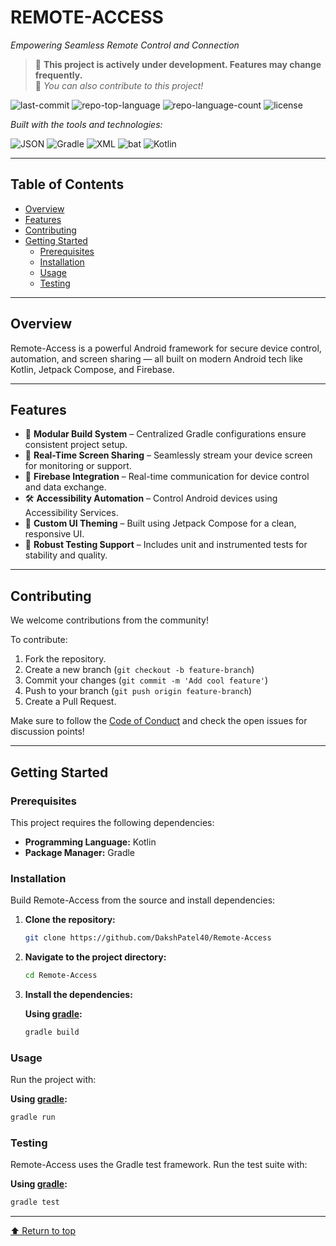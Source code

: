 # REMOTE-ACCESS

*Empowering Seamless Remote Control and Connection*

> 🚧 **This project is actively under development. Features may change frequently.**  
> 🤝 *You can also contribute to this project!*


![last-commit](https://img.shields.io/github/last-commit/DakshPatel40/Remote-Access?style=flat&logo=git&logoColor=white&color=0080ff)
![repo-top-language](https://img.shields.io/github/languages/top/DakshPatel40/Remote-Access?style=flat&color=0080ff)
![repo-language-count](https://img.shields.io/github/languages/count/DakshPatel40/Remote-Access?style=flat&color=0080ff)
![license](https://img.shields.io/github/license/DakshPatel40/Remote-Access?style=flat&color=0080ff)


*Built with the tools and technologies:*

![JSON](https://img.shields.io/badge/JSON-000000.svg?style=flat&logo=JSON&logoColor=white)
![Gradle](https://img.shields.io/badge/Gradle-02303A.svg?style=flat&logo=Gradle&logoColor=white)
![XML](https://img.shields.io/badge/XML-005FAD.svg?style=flat&logo=XML&logoColor=white)
![bat](https://img.shields.io/badge/bat-31369E.svg?style=flat&logo=bat&logoColor=white)
![Kotlin](https://img.shields.io/badge/Kotlin-7F52FF.svg?style=flat&logo=Kotlin&logoColor=white)

---

## Table of Contents

- [Overview](#overview)
- [Features](#features)
- [Contributing](#contributing)
- [Getting Started](#getting-started)
  - [Prerequisites](#prerequisites)
  - [Installation](#installation)
  - [Usage](#usage)
  - [Testing](#testing)

---

## Overview

Remote-Access is a powerful Android framework for secure device control, automation, and screen sharing — all built on modern Android tech like Kotlin, Jetpack Compose, and Firebase.

---

## Features

- 🔧 **Modular Build System** – Centralized Gradle configurations ensure consistent project setup.
- 📱 **Real-Time Screen Sharing** – Seamlessly stream your device screen for monitoring or support.
- 🔗 **Firebase Integration** – Real-time communication for device control and data exchange.
- 🛠️ **Accessibility Automation** – Control Android devices using Accessibility Services.
- 🎨 **Custom UI Theming** – Built using Jetpack Compose for a clean, responsive UI.
- 🧪 **Robust Testing Support** – Includes unit and instrumented tests for stability and quality.

---

## Contributing

We welcome contributions from the community!

To contribute:
1. Fork the repository.
2. Create a new branch (`git checkout -b feature-branch`)
3. Commit your changes (`git commit -m 'Add cool feature'`)
4. Push to your branch (`git push origin feature-branch`)
5. Create a Pull Request.

Make sure to follow the [Code of Conduct](CODE_OF_CONDUCT.md) and check the open issues for discussion points!

---

## Getting Started

### Prerequisites

This project requires the following dependencies:

- **Programming Language:** Kotlin
- **Package Manager:** Gradle

### Installation

Build Remote-Access from the source and install dependencies:

1. **Clone the repository:**
   ```sh
   git clone https://github.com/DakshPatel40/Remote-Access
   ```

2. **Navigate to the project directory:**
   ```sh
   cd Remote-Access
   ```

3. **Install the dependencies:**

   **Using [gradle](https://gradle.org/):**
   ```sh
   gradle build
   ```

### Usage

Run the project with:

**Using [gradle](https://gradle.org/):**
```sh
gradle run
```

### Testing

Remote-Access uses the Gradle test framework. Run the test suite with:

**Using [gradle](https://gradle.org/):**
```sh
gradle test
```

---

[⬆ Return to top](#remote-access)

